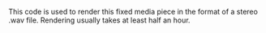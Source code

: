 This code is used to render this fixed media piece in the format of a stereo .wav file. Rendering usually takes at least half an hour.
